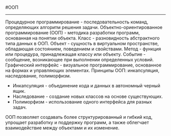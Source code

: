 
#ООП
***
Процедурное программирование - последовательность команд, определяющих алгоритм решения задачи.
Объектно-ориентированное программирование (ООП) - методика разработки программ, основанная на понятии объекта.
Класс - разновидность абстрактного типа данных в ООП.
Объект - сущность в виртуальном пространстве, обладающая состоянием, поведением и свойствами.
Метод - функция или процедура, принадлежащая классу или объекту.
Событие - сообщение, возникающее при выполнении определенных условий.
Графический интерфейс - визуальное программирование, основанное на формах и управляющих элементах.
Принципы ООП: инкапсуляция, наследование, полиморфизм.
- Инкапсуляция - объединение кода и данных в автономный черный ящик.
- Наследование - создание новых классов на основе существующих.
- Полиморфизм - использование одного интерфейса для разных задач.

ООП позволяет создавать более структурированный и гибкий код, упрощает разработку и поддержку программ, а также облегчает взаимодействие между объектами и их изменение.